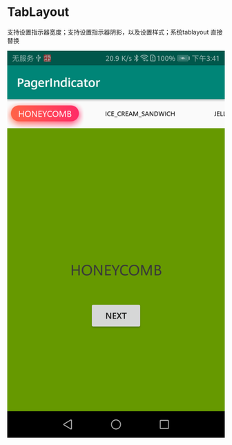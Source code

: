 # TabLayout
支持设置指示器宽度；支持设置指示器阴影，以及设置样式；系统tablayout 直接替换

![enter image description here](https://github.com/zhaotong/PagerIndicator/blob/master/image/device-2019-04-17-154128.png)

